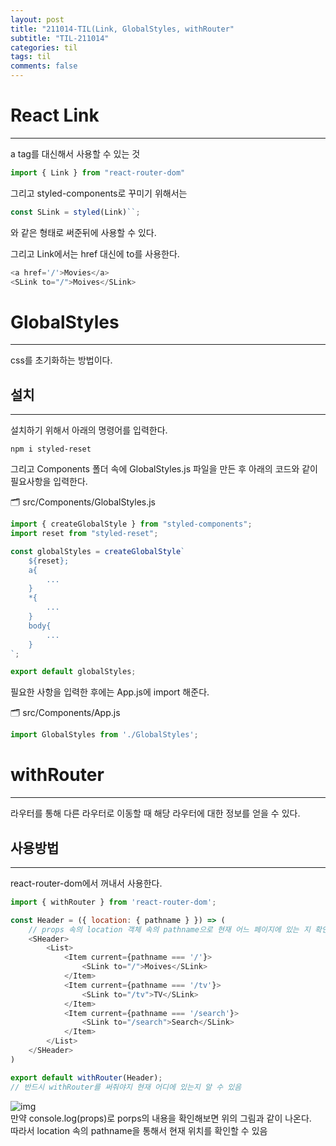 ```yaml
---
layout: post
title: "211014-TIL(Link, GlobalStyles, withRouter"
subtitle: "TIL-211014"
categories: til
tags: til
comments: false
---
```


# React Link
---
a tag를 대신해서 사용할 수 있는 것      

```js
import { Link } from "react-router-dom"
```

그리고 styled-components로 꾸미기 위해서는      
```js
const SLink = styled(Link)``;
```
와 같은 형태로 써준뒤에 사용할 수 있다.     

그리고 Link에서는 href 대신에 to를 사용한다.        
```js
<a href='/'>Movies</a>
<SLink to="/">Moives</SLink>
```

# GlobalStyles
---
css를 초기화하는 방법이다.      
## 설치
---
설치하기 위해서 아래의 명령어를 입력한다.       
```
npm i styled-reset
```
그리고 Components 폴더 속에 GlobalStyles.js 파일을 만든 후 아래의 코드와 같이 필요사항을 입력한다. 

🗂 src/Components/GlobalStyles.js
```js
import { createGlobalStyle } from "styled-components";
import reset from "styled-reset";

const globalStyles = createGlobalStyle`
    ${reset};
    a{
        ...
    }
    *{
        ...
    }
    body{
        ...
    }
`;

export default globalStyles;
```
필요한 사항을 입력한 후에는 App.js에 import 해준다.     

🗂 src/Components/App.js
```js
import GlobalStyles from './GlobalStyles';
```

# withRouter
---
라우터를 통해 다른 라우터로 이동할 때 해당 라우터에 대한 정보를 얻을 수 있다.       

## 사용방법
---
react-router-dom에서 꺼내서 사용한다.       
```js
import { withRouter } from 'react-router-dom';

const Header = ({ location: { pathname } }) => ( 
    // props 속의 location 객체 속의 pathname으로 현재 어느 페이지에 있는 지 확인
    <SHeader>
        <List>
            <Item current={pathname === '/'}>
                <SLink to="/">Moives</SLink>
            </Item>
            <Item current={pathname === '/tv'}>
                <SLink to="/tv">TV</SLink>
            </Item>
            <Item current={pathname === '/search'}>
                <SLink to="/search">Search</SLink>
            </Item>
        </List>
    </SHeader>
)

export default withRouter(Header); 
// 반드시 withRouter를 써줘야지 현재 어디에 있는지 알 수 있음
```

![img](https://i.imgur.com/qBeGZbs.png)     
만약 console.log(props)로 porps의 내용을 확인해보면 위의 그림과 같이 나온다.        
따라서 location 속의 pathname을 통해서 현재 위치를 확인할 수 있음       